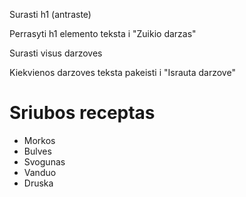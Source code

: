 Surasti h1 (antraste)

Perrasyti h1 elemento teksta i "Zuikio darzas"

Surasti visus darzoves

Kiekvienos darzoves teksta pakeisti i "Israuta darzove"

<h1>Sriubos receptas</h1>
<ul>
  <li>Morkos</li>
  <li>Bulves</li>
  <li>Svogunas</li>
  <li>Vanduo</li>
  <li>Druska</li>
</ul>


